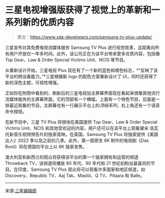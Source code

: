 # 三星电视增强版获得了视觉上的革新和一系列新的优质内容

> 原文：<https://www.xda-developers.com/samsung-tv-plus-update/>

三星宣布对其免费电视流媒体服务 Samsung TV Plus 进行视觉改革，这距离向所有用户开放仅一年多时间。此外，该公司正在为该平台带来更多优质内容，包括像 Top Gear、Law & Order Special Victims Unit、NCIS 等节目。

从重新设计开始，三星电视 Plus 现在有了一个新的蓝色和橙色标志，*“反映了该平台的跨设备能力。”*三星根据新 logo 的配色方案重新设计了 UI，同时还获得了新的深色主题，可视性增强。

正如你在附图中看到的，刷新后的三星电视加主屏幕界面现在看起来很像其他流行流媒体服务的主屏幕界面。它的顶部有一个横幅，上面有一个特色节目，后面是一排最近观看的节目。主屏幕也有一行展示平台上的*顶级系列*，右上角还有一个语音命令按钮。

在新节目中，三星 TV Plus 将很快在美国提供 Top Gear、Law & Order Special Victims Unit、NCIS 和其他受欢迎的内容，用户还可以在该平台上观看黛米·洛瓦托新音乐视频预告片的独家首映。在英国，Samsung TV Plus 将独家提供《美国达人》2022 季以及之前的几季。此外，第一部原生 8K 制作的电视剧《Das Boot》将在德国的平台上以 8K 独家发售。

澳大利亚和新西兰的观众将获得该平台的第一个独家拥有和运营的频道 Throwback TV，该频道将播放 80 年代、90 年代和 21 世纪初粉丝最喜欢的节目。在印度，Samsung TV Plus 观众将可以观看许多国家和地区频道，如 Discovery、Republic TV、Aaj Tak、Mastiii、Q TV、Pitaara 和 Balle。

* * *

来源:[三星编辑部](https://news.samsung.com/global/samsung-electronics-is-bringing-a-wide-range-of-new-premium-content-to-its-samsung-tv-plus-service-along-with-a-fresh-redesign-of-the-platforms-interface?utm_source=rss&utm_medium=direct)